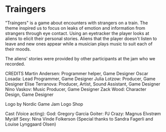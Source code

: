 # Traingers
"Traingers" is a game about encounters with strangers on a train. The theme inspired us to focus on leaks of emotion and information from strangers through eye contact. Using an eyetracker the player looks at aliens to elicit their personal stories. Aliens that the player doesn't listen to leave and new ones appear while a musician plays music to suit each of their moods.

The aliens' stories were provided by other participants at the jam who we recorded.

CREDITS
Martin Andersen: Programmer helper, Game Designer
Oscar Losada: Lead Programmer, Game Designer
Julia Lotzow: Producer, Game Designer
Elise Terranova: Producer, Artist, Sound Assistant, Game Designer
Nino Vaskov: Music Producer, Game Designer
Zack Wood: Character Design, Game Designer

Logo by Nordic Game Jam Logo Shop

Cast (Voice acting):
God: Gregory Garcia
Goiter: PJ
Crazy: Magnus Elvstrøm Myrälf
Sexy: Nina Vinde Folkerson
(Special thanks to Sandra Fagerli and Louise Lynggaard Olsen)